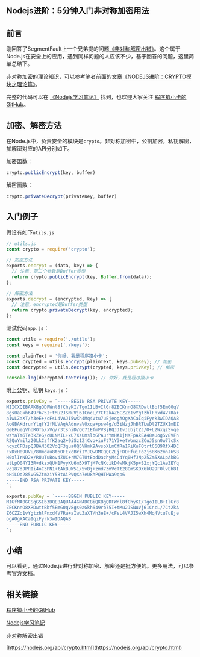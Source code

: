 ## Nodejs进阶：5分钟入门非对称加密用法 
 ## 前言

刚回答了SegmentFault上一个兄弟提的问题[《非对称解密出错》](https://segmentfault.com/q/1010000013016668/a-1020000013017090 "《非对称解密出错》")。这个属于Node.js在安全上的应用，遇到同样问题的人应该不少，基于回答的问题，这里简单总结下。

非对称加密的理论知识，可以参考笔者前面的文章[《NODEJS进阶：CRYPTO模块之理论篇》](https://www.chyingp.com/nodejs%E8%BF%9B%E9%98%B6%EF%BC%9Acrypto%E6%A8%A1%E5%9D%97%E4%B9%8B%E7%90%86%E8%AE%BA%E7%AF%87/ "《NODEJS进阶：CRYPTO模块之理论篇》")。

完整的代码可以在 [《Nodejs学习笔记》](https://github.com/chyingp/nodejs-learning-guide "这里") 找到，也欢迎大家关注 [程序猿小卡的GitHub](https://github.com/chyingp "gayhub")。

## 加密、解密方法

在Node.js中，负责安全的模块是`crypto`。非对称加密中，公钥加密，私钥解密，加解密对应的API分别如下。

加密函数：

```javascript
crypto.publicEncrypt(key, buffer)
```

解密函数：

```javascript
crypto.privateDecrypt(privateKey, buffer)
```

## 入门例子

假设有如下`utils.js`

```javascript
// utils.js
const crypto = require('crypto');

// 加密方法
exports.encrypt = (data, key) => {
  // 注意，第二个参数是Buffer类型
  return crypto.publicEncrypt(key, Buffer.from(data));
};

// 解密方法
exports.decrypt = (encrypted, key) => {
  // 注意，encrypted是Buffer类型
  return crypto.privateDecrypt(key, encrypted);
};
```

测试代码`app.js`：

```javascript
const utils = require('./utils');
const keys = require('./keys');

const plainText = '你好，我是程序猿小卡';
const crypted = utils.encrypt(plainText, keys.pubKey); // 加密
const decrypted = utils.decrypt(crypted, keys.privKey); // 解密

console.log(decrypted.toString()); // 你好，我是程序猿小卡
```

附上公钥、私钥 `keys.js`：

```javascript
exports.privKey = `-----BEGIN RSA PRIVATE KEY-----
MIICXQIBAAKBgQDFWnl8fChyKI/Tgo1ILB+IlGr8ZECKnnO8XRDwttBbf5EmG0qV
8gs0aGkh649rb75I+tMu2JSNuVj61CncL/7Ct2kAZ6CZZo1vYgtzhlFnxd4V7Ra+
aIwLZaXT/h3eE+/cFsL4VAJI5wXh4Mq4Vtu7uEjeogAOgXACaIqiFyrk3wIDAQAB
AoGBAKdrunYlqfY2fNUVAqAAdnvaVOxqa+psw4g/d3iNzjJhBRTLwDl2TZUXImEZ
QeEFueqVhoROTa/xVg/r3tshiD/QC71EfmPVBjBQJJIvJUbjtZJ/O+L2WxqzSvqe
wzYaTm6Te3kZeG/cULNMIL+xU7XsUmslbGPAurYmHA1jNKFpAkEA48aUogSv8VFn
R2QuYmilz20LkCzffK2aq2+9iSz1ZjCvo+iuFt71Y3+etWomzcZCuJ5sn0w7lcSx
nqyzCFDspQJBAN3O2VdQF3gua0Q5VHmK9AvsoXLmCfRa1RiKuFOtrtC609RfX4DC
FxDxH09UVu/8Hmdau8t6OFExcBriIYJQwDMCQQCZLjFDDHfuiFo2js8K62mnJ6SB
H0xlIrND2+/RUuTuBov4ZUC+rM7GTUtEodDazhyM4C4Yq0HfJNp25Zm5XALpAkBG
atLpO04YI3R+dkzxQUH1PyyKU6m5X9TjM7cNKcikD4wMkjK5p+S2xjYQc1AeZEYq
vc187dJPRIi4oC3PN1+tAkBuW51/5vBj+zmd73mVcTt28OmSKOX6kU29F0lvEh8I
oHiLOo285vG5ZtmXiY58tAiPVQXa7eU8hPQHTHWa9qp6
-----END RSA PRIVATE KEY-----
`;

exports.pubKey = `-----BEGIN PUBLIC KEY-----
MIGfMA0GCSqGSIb3DQEBAQUAA4GNADCBiQKBgQDFWnl8fChyKI/Tgo1ILB+IlGr8
ZECKnnO8XRDwttBbf5EmG0qV8gs0aGkh649rb75I+tMu2JSNuVj61CncL/7Ct2kA
Z6CZZo1vYgtzhlFnxd4V7Ra+aIwLZaXT/h3eE+/cFsL4VAJI5wXh4Mq4Vtu7uEje
ogAOgXACaIqiFyrk3wIDAQAB
-----END PUBLIC KEY-----
`;
```

## 小结

可以看到，通过Node.js进行非对称加密、解密还是挺方便的。更多用法，可以参考官方文档。

## 相关链接

[程序猿小卡的GitHub](https://github.com/chyingp "程序猿小卡的GitHub")

[Nodejs学习笔记](https://github.com/chyingp/nodejs-learning-guide "Nodejs学习笔记")

[非对称解密出错](https://segmentfault.com/q/1010000013016668/a-1020000013017090 "非对称解密出错")

[https://nodejs.org/api/crypto.html](https://nodejs.org/api/crypto.html)